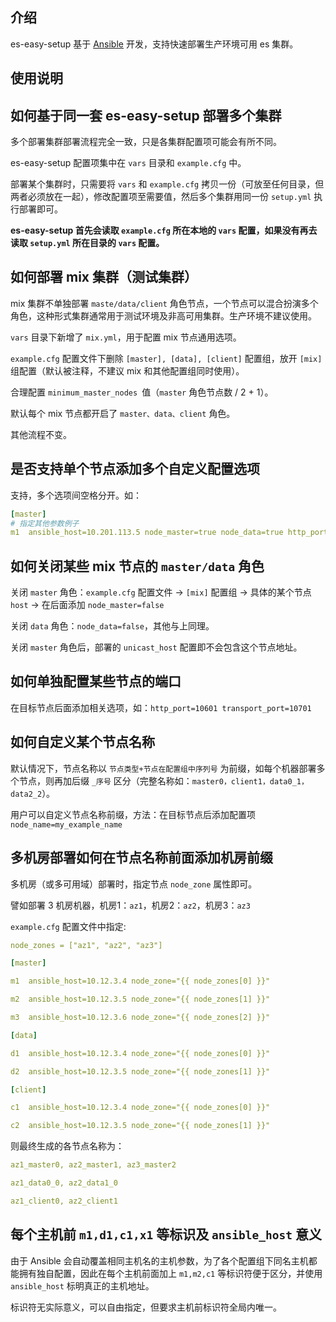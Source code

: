 ## 介绍

es-easy-setup 基于 [Ansible](https://www.ansible.com/) 开发，支持快速部署生产环境可用 es 集群。

## 使用说明

## 如何基于同一套 es-easy-setup 部署多个集群

多个部署集群部署流程完全一致，只是各集群配置项可能会有所不同。

es-easy-setup 配置项集中在 `vars` 目录和 `example.cfg` 中。

部署某个集群时，只需要将 `vars` 和 `example.cfg` 拷贝一份（可放至任何目录，但两者必须放在一起），修改配置项至需要值，然后多个集群用同一份 `setup.yml` 执行部署即可。

**es-easy-setup 首先会读取 `example.cfg` 所在本地的 `vars` 配置，如果没有再去读取 `setup.yml` 所在目录的 `vars` 配置。**

## 如何部署 mix 集群（测试集群）

mix 集群不单独部署 `maste/data/client` 角色节点，一个节点可以混合扮演多个角色，这种形式集群通常用于测试环境及非高可用集群。生产环境不建议使用。

`vars` 目录下新增了 `mix.yml`，用于配置 mix 节点通用选项。

`example.cfg` 配置文件下删除 `[master], [data], [client]` 配置组，放开 `[mix]` 组配置（默认被注释，不建议 mix 和其他配置组同时使用）。

合理配置 `minimum_master_nodes `值（`master` 角色节点数 / 2 + 1）。

默认每个 mix 节点都开启了 `master、data、client` 角色。

其他流程不变。

## 是否支持单个节点添加多个自定义配置选项

支持，多个选项间空格分开。如：

```yaml
[master]
# 指定其他参数例子
m1  ansible_host=10.201.113.5 node_master=true node_data=true http_port=9201 transport_port=9301 node_name=example
```

## 如何关闭某些 mix 节点的 `master/data` 角色

关闭 `master` 角色：`example.cfg` 配置文件 → `[mix]` 配置组 → 具体的某个节点 `host` → 在后面添加 `node_master=false`

关闭 `data` 角色：`node_data=false`，其他与上同理。

关闭 `master` 角色后，部署的 `unicast_host` 配置即不会包含这个节点地址。

## 如何单独配置某些节点的端口

在目标节点后面添加相关选项，如：`http_port=10601 transport_port=10701`

## 如何自定义某个节点名称

默认情况下，节点名称以 `节点类型+节点在配置组中序列号` 为前缀，如每个机器部署多个节点，则再加后缀 `_序号` 区分（完整名称如：`master0，client1，data0_1，data2_2`）。

用户可以自定义节点名称前缀，方法：在目标节点后添加配置项 `node_name=my_example_name`

## 多机房部署如何在节点名称前面添加机房前缀

多机房（或多可用域）部署时，指定节点 `node_zone` 属性即可。

譬如部署 3 机房机器，机房1：`az1`，机房2：`az2`，机房3：`az3`

`example.cfg` 配置文件中指定:

```yaml
node_zones = ["az1", "az2", "az3"]

[master]

m1  ansible_host=10.12.3.4 node_zone="{{ node_zones[0] }}"

m2  ansible_host=10.12.3.5 node_zone="{{ node_zones[1] }}"

m3  ansible_host=10.12.3.6 node_zone="{{ node_zones[2] }}"

[data]

d1  ansible_host=10.12.3.4 node_zone="{{ node_zones[0] }}"

d2  ansible_host=10.12.3.5 node_zone="{{ node_zones[1] }}"

[client]

c1  ansible_host=10.12.3.4 node_zone="{{ node_zones[0] }}"

c2  ansible_host=10.12.3.5 node_zone="{{ node_zones[1] }}"
```

则最终生成的各节点名称为：

```yaml
az1_master0, az2_master1, az3_master2

az1_data0_0, az2_data1_0

az1_client0, az2_client1
```

## 每个主机前 `m1,d1,c1,x1` 等标识及 `ansible_host` 意义

由于 Ansible 会自动覆盖相同主机名的主机参数，为了各个配置组下同名主机都能拥有独自配置，因此在每个主机前面加上 `m1,m2,c1` 等标识符便于区分，并使用 `ansible_host` 标明真正的主机地址。

标识符无实际意义，可以自由指定，但要求主机前标识符全局内唯一。


